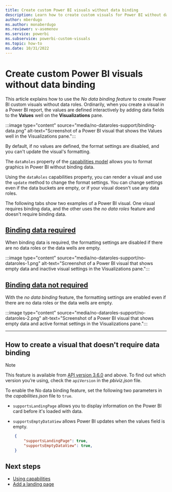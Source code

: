 ```yaml
---
title: Create custom Power BI visuals without data binding
description: Learn how to create custom visuals for Power BI without data roles by using the No data binding feature.
author: mberdugo
ms.author: monaberdugo
ms.reviewer: v-asemenov
ms.service: powerbi
ms.subservice: powerbi-custom-visuals
ms.topic: how-to
ms.date: 10/31/2022
---
```


# Create custom Power BI visuals without data binding

This article explains how to use the *No data binding feature* to create Power BI custom visuals without data roles. Ordinarily, when you create a visual in a Power BI report, the values are defined interactively by adding data fields to the **Values** well on the **Visualizations** pane.

:::image type="content" source="media/no-dataroles-support/binding-data.png" alt-text="Screenshot of a Power BI visual that shows the Values well in the Visualizations pane.":::

By default, if no values are defined, the format settings are disabled, and you can't update the visual's formatting.

The `dataRoles` property of the [capabilities model](capabilities.md) allows you to format graphics in Power BI without binding data.

Using the `dataRoles` capabilities property, you can render a visual and use the `update` method to change the format settings. You can change settings even if the data buckets are empty, or if your visual doesn't use any data roles.

The following tabs show two examples of a Power BI visual. One visual requires binding data, and the other uses the *no data roles* feature and doesn't require binding data.

## [Binding data required](#tab/NoDataroles)

When binding data is required, the formatting settings are disabled if there are no data roles or the data wells are empty.

:::image type="content" source="media/no-dataroles-support/no-dataroles-1.png" alt-text="Screenshot of a Power BI visual that shows empty data and inactive visual settings in the Visualizations pane.":::

## [Binding data not required](#tab/NoDatarolesSupport)

With the *no data binding* feature, the formatting settings are enabled even if there are no data roles or the data wells are empty.

:::image type="content" source="media/no-dataroles-support/no-dataroles-2.png" alt-text="Screenshot of a Power BI visual that shows empty data and active format settings in the Visualizations pane.":::

---

## How to create a visual that doesn't require data binding

> [!NOTE]
> This feature is available from [API version 3.6.0](changelog.md#api-v360) and above. To find out which version you’re using, check the `apiVersion` in the *pbiviz.json* file.

To enable the No data binding feature, set the following two parameters in the *capabilities.json* file to `true`.

* `supportsLandingPage` allows you to display information on the Power BI card before it's loaded with data.

* `supportsEmptyDataView` allows Power BI updates when the values field is empty.

```json
    {
        "supportsLandingPage": true,
        "supportsEmptyDataView": true,
    }
```

## Next steps

* [Using capabilities](capabilities.md)
* [Add a landing page](landing-page.md)
